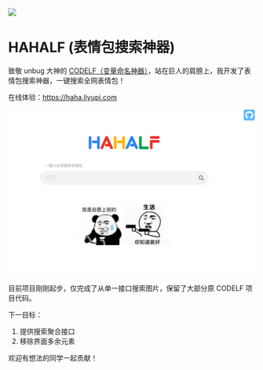   
<img src="https://user-images.githubusercontent.com/799578/50462941-8075fe80-09c3-11e9-89e7-af0cb7991406.png" width="80">


HAHALF (表情包搜索神器)
=================

致敬 unbug 大神的 [CODELF（变量命名神器）](https://github.com/unbug/codelf)，站在巨人的肩膀上，我开发了表情包搜索神器，一键搜索全网表情包！

在线体验：https://haha.liyupi.com

![](./assets/images/show.png)

目前项目刚刚起步，仅完成了从单一接口搜索图片，保留了大部分原 CODELF 项目代码。

下一目标：

1. 提供搜索聚合接口
2. 移除界面多余元素

欢迎有想法的同学一起贡献！
